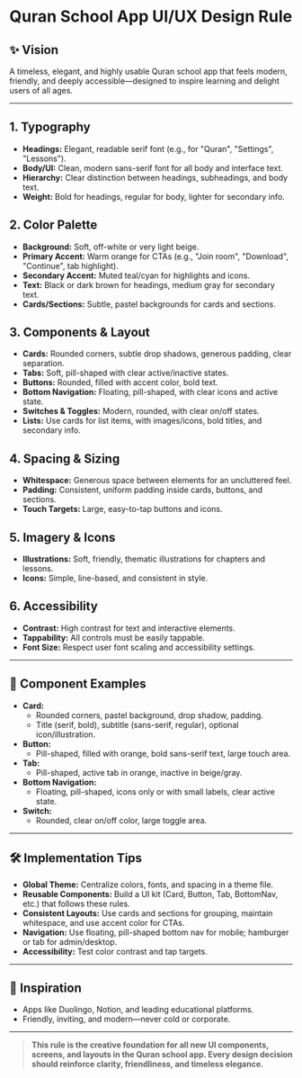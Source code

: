 # Quran School App UI/UX Design Rule

## ✨ Vision

A timeless, elegant, and highly usable Quran school app that feels modern, friendly, and deeply accessible—designed to inspire learning and delight users of all ages.

---

## 1. Typography

- **Headings:** Elegant, readable serif font (e.g., for "Quran", "Settings", "Lessons").
- **Body/UI:** Clean, modern sans-serif font for all body and interface text.
- **Hierarchy:** Clear distinction between headings, subheadings, and body text.
- **Weight:** Bold for headings, regular for body, lighter for secondary info.

## 2. Color Palette

- **Background:** Soft, off-white or very light beige.
- **Primary Accent:** Warm orange for CTAs (e.g., "Join room", "Download", "Continue", tab highlight).
- **Secondary Accent:** Muted teal/cyan for highlights and icons.
- **Text:** Black or dark brown for headings, medium gray for secondary text.
- **Cards/Sections:** Subtle, pastel backgrounds for cards and sections.

## 3. Components & Layout

- **Cards:** Rounded corners, subtle drop shadows, generous padding, clear separation.
- **Tabs:** Soft, pill-shaped with clear active/inactive states.
- **Buttons:** Rounded, filled with accent color, bold text.
- **Bottom Navigation:** Floating, pill-shaped, with clear icons and active state.
- **Switches & Toggles:** Modern, rounded, with clear on/off states.
- **Lists:** Use cards for list items, with images/icons, bold titles, and secondary info.

## 4. Spacing & Sizing

- **Whitespace:** Generous space between elements for an uncluttered feel.
- **Padding:** Consistent, uniform padding inside cards, buttons, and sections.
- **Touch Targets:** Large, easy-to-tap buttons and icons.

## 5. Imagery & Icons

- **Illustrations:** Soft, friendly, thematic illustrations for chapters and lessons.
- **Icons:** Simple, line-based, and consistent in style.

## 6. Accessibility

- **Contrast:** High contrast for text and interactive elements.
- **Tappability:** All controls must be easily tappable.
- **Font Size:** Respect user font scaling and accessibility settings.

---

## 🧩 Component Examples

- **Card:**
  - Rounded corners, pastel background, drop shadow, padding.
  - Title (serif, bold), subtitle (sans-serif, regular), optional icon/illustration.
- **Button:**
  - Pill-shaped, filled with orange, bold sans-serif text, large touch area.
- **Tab:**
  - Pill-shaped, active tab in orange, inactive in beige/gray.
- **Bottom Navigation:**
  - Floating, pill-shaped, icons only or with small labels, clear active state.
- **Switch:**
  - Rounded, clear on/off color, large toggle area.

---

## 🛠️ Implementation Tips

- **Global Theme:** Centralize colors, fonts, and spacing in a theme file.
- **Reusable Components:** Build a UI kit (Card, Button, Tab, BottomNav, etc.) that follows these rules.
- **Consistent Layouts:** Use cards and sections for grouping, maintain whitespace, and use accent color for CTAs.
- **Navigation:** Use floating, pill-shaped bottom nav for mobile; hamburger or tab for admin/desktop.
- **Accessibility:** Test color contrast and tap targets.

---

## 🌟 Inspiration

- Apps like Duolingo, Notion, and leading educational platforms.
- Friendly, inviting, and modern—never cold or corporate.

---

> **This rule is the creative foundation for all new UI components, screens, and layouts in the Quran school app. Every design decision should reinforce clarity, friendliness, and timeless elegance.**
